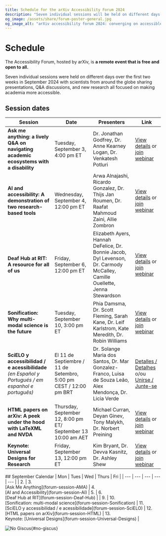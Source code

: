 ```yaml
---
title: Schedule for the arXiv Accessibility Forum 2024
description: "Seven individual sessions will be held on different days over the first two weeks in September addressing accessibility in research."
og_image: /assets/share/forum-poster-general.jpg
og_image_alt: "arXiv accessibility forum 2024: converging on accessible science together. Free, fully remote, and open to all. Starts September 13th. See all sessions and signup at accessibility2024.arxiv.org"
---
```

# Schedule

The Accessibility Forum, hosted by arXiv, is **a remote event that is free and open to all.**

Seven individual sessions were held on different days over the first two weeks in September 2024 with scientists from around the globe sharing presentations, Q&A discussions, and new research all focused on making academia more accessible.

<!-- [Add to Calendar](arXiv-forum.ics){:download="arXiv-forum.ics" .button-reg} -->

## Session dates

| Session | Date | Presenters | Link |
| --- | --- | --- | --- |
| **Ask me anything: a lively Q&A on navigating academic ecosystems with a disability** | Tuesday, September 3, 4:00 pm ET | Dr. Jonathan Godfrey, Dr. Anne Kearney Logan, Dr. Venkatesh Potluri | <a href="forum-session-AMA">View details</a> or <a href="https://cornell.zoom.us/j/98545128980?pwd=nTqDO00SOxW6ThtbYPFRSbbA57aWYM.1" target="_blank">join webinar</a>|
| **AI and accessibility: A demonstration of two research-based tools** | Wednesday, September 4, 12:00 pm ET | Arwa Alnajashi, Ricardo Gonzalez, Dr. Thijs Jan Roumen, Dr. Raafat Mahmoud Zaini, Allie Zombron | <a href="forum-session-AI">View details</a> or <a href="https://cornell.zoom.us/j/93724730382?pwd=qealqZFZRu1qdVzEFFYbUl94fPiamw.1" target="_blank">join webinar</a> |
| **Deaf Hub at RIT: A resource for all of us** | Friday, September 6, 12:00 pm ET | Elizabeth Ayers, Hannah DeFelice, Dr. Bonnie Jacob, Dyl Levenson, Dr. Carmody McCalley,  Camille Ouellette, Jenna Stewardson | <a href="forum-session-Deaf-Hub">View details</a> or <a href="https://cornell.zoom.us/j/95831073771?pwd=Abdx2xsJanNwGS7UL4dxQVn9sQpojr.1" target="_blank">join webinar</a> |
| **Sonification: Why multi-modal science is the future** | Tuesday, September 10, 3:00 pm ET | Phia Damsma, Dr. Scott Fleming, Sarah Kane, Dr. Leif Karlstrom, Kate Meredith, Dr. Robin Williams | <a href="forum-session-Sonification">View details</a> or <a href="https://cornell.zoom.us/j/95303704836?pwd=bnIanuPLl7mJvdHGIq5VDsdiEhhuYT.1" target="_blank">join webinar</a> |
| **SciELO y accessibilidad / e acessibilidade** *(en Español y Portugués / em espanhol e português)* | El 11 de Septiembre / 11 de Setembro, 5:00 pm CEST / 12:00 pm BRT| Dr. Solange Maria dos Santos, Dr. Mar Gonzalez-Franco, Luisa de Souza Leão, Alex Mendonça, Dr. Licia Verde | <a href="forum-session-SciELO">Detalles / Detalhes</a> o/ou <a href="https://cornell.zoom.us/j/95978099995?pwd=TLFRHtobdTSpwJLDInZ8GNgVEFWUPB.1" target="_blank">Unirse / Junte-se</a> |
| **HTML papers on arXiv: A peek under the hood with LaTeXML and NVDA** | Thursday, September 12, 8:00 pm ET/ September 13 10:00 am AET | Michael Curran, Deyan Ginev, Tony Malykh, Dr. Norbert Preining | <a href="forum-session-HTML">View details</a> or <a href="https://cornell.zoom.us/j/92772646280?pwd=nN9qJXOPnDZ9kdFUsVYDciuL5M4oXA.1" target="_blank">join webinar</a> |
| **Keynote: Universal Designs for Research**  | Friday, September 13, 12:00 pm ET | Kim Bryant, Dr. Devva Kasnitz, Dr. Ashley Shew | <a href="forum-session-Universal-Designs">View details</a> or <a href="https://cornell.zoom.us/j/94263795591?pwd=2cni3kKjJiYHykTfAooNCIyYxTPB2p.1" target="_blank">join webinar</a> |

<div class="calendar" markdown="1">
## September Calendar
| Mon | Tues | Wed | Thurs | Fri |
| --- | --- | --- | --- | --- |
| 2.  |  3.<br>[Ask Me Anything](forum-session-AMA) | 4. <br>[AI and Accessibility](forum-session-AI) | 5. | 6.<br>[Deaf Hub at RIT](forum-session-Deaf-Hub)  |
| 9.  | 10.<br> [Sonification: multi-modal science](forum-session-Sonification) | 11.<br>[SciELO y accessibilidad / e acessibilidade](forum-session-SciELO)  | 12. <br>[HTML papers on arXiv](forum-session-HTML)  |  13.<br>Keynote: [Universal Designs](forum-session-Universal-Designs) |
</div>



![No Giscus](){#no-giscus}
